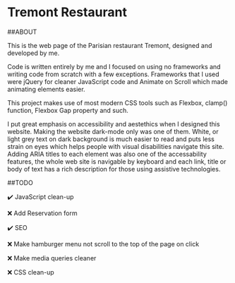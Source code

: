 # Tremont Restaurant

##ABOUT

This is the web page of the Parisian restaurant Tremont, designed and developed by me.

Code is written entirely by me and I focused on using no frameworks and writing code from scratch with a few exceptions.
Frameworks that I used were jQuery for cleaner JavaScript code and Animate on Scroll which made animating elements easier.

This project makes use of most modern CSS tools such as Flexbox, clamp() function, Flexbox Gap property and such.

I put great emphasis on accessibility and aestethics when I designed this website. Making the website dark-mode only was one of them.
White, or light grey text on dark background is much easier to read and puts less strain on eyes which helps people with visual disabilities navigate this site.
Adding ARIA titles to each element was also one of the accessability features, the whole web site is navigable by keyboard and each link, title or body
of text has a rich description for those using assistive technologies.

##TODO

:heavy_check_mark: JavaScript clean-up

:x: Add Reservation form

:heavy_check_mark: SEO

:x: Make hamburger menu not scroll to the top of the page on click

:x: Make media queries cleaner

:x: CSS clean-up
